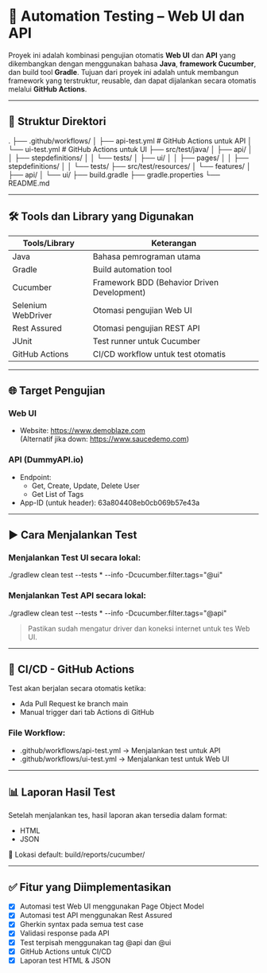 
# 🧪 Automation Testing – Web UI dan API

Proyek ini adalah kombinasi pengujian otomatis **Web UI** dan **API** yang dikembangkan dengan menggunakan bahasa **Java**, **framework Cucumber**, dan build tool **Gradle**. Tujuan dari proyek ini adalah untuk membangun framework yang terstruktur, reusable, dan dapat dijalankan secara otomatis melalui **GitHub Actions**.

---

## 📂 Struktur Direktori

.
├── .github/workflows/
│   ├── api-test.yml        # GitHub Actions untuk API
│   └── ui-test.yml         # GitHub Actions untuk UI
├── src/test/java/
│   ├── api/
│   │   ├── stepdefinitions/
│   │   └── tests/
│   ├── ui/
│   │   ├── pages/
│   │   ├── stepdefinitions/
│   │   └── tests/
├── src/test/resources/
│   └── features/
│       ├── api/
│       └── ui/
├── build.gradle
├── gradle.properties
└── README.md

---

## 🛠️ Tools dan Library yang Digunakan

| Tools/Library      | Keterangan                                 |
|--------------------|--------------------------------------------|
| Java               | Bahasa pemrograman utama                   |
| Gradle             | Build automation tool                      |
| Cucumber           | Framework BDD (Behavior Driven Development)|
| Selenium WebDriver | Otomasi pengujian Web UI                   |
| Rest Assured       | Otomasi pengujian REST API                 |
| JUnit              | Test runner untuk Cucumber                 |
| GitHub Actions     | CI/CD workflow untuk test otomatis         |

---

## 🌐 Target Pengujian

### Web UI
- Website: https://www.demoblaze.com  
  (Alternatif jika down: https://www.saucedemo.com)

### API (DummyAPI.io)
- Endpoint:
  - Get, Create, Update, Delete User
  - Get List of Tags
- App-ID (untuk header):
  63a804408eb0cb069b57e43a

---

## ▶️ Cara Menjalankan Test

### Menjalankan Test UI secara lokal:
./gradlew clean test --tests * --info -Dcucumber.filter.tags="@ui"

### Menjalankan Test API secara lokal:
./gradlew clean test --tests * --info -Dcucumber.filter.tags="@api"

> Pastikan sudah mengatur driver dan koneksi internet untuk tes Web UI.

---

## 🤖 CI/CD - GitHub Actions

Test akan berjalan secara otomatis ketika:
- Ada Pull Request ke branch main
- Manual trigger dari tab Actions di GitHub

### File Workflow:
- .github/workflows/api-test.yml → Menjalankan test untuk API
- .github/workflows/ui-test.yml → Menjalankan test untuk Web UI

---

## 📊 Laporan Hasil Test

Setelah menjalankan tes, hasil laporan akan tersedia dalam format:
- HTML
- JSON

📁 Lokasi default:
build/reports/cucumber/

---

## ✅ Fitur yang Diimplementasikan

- [x] Automasi test Web UI menggunakan Page Object Model
- [x] Automasi test API menggunakan Rest Assured
- [x] Gherkin syntax pada semua test case
- [x] Validasi response pada API
- [x] Test terpisah menggunakan tag @api dan @ui
- [x] GitHub Actions untuk CI/CD
- [x] Laporan test HTML & JSON
